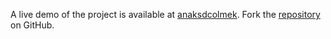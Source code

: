 A live demo of the project is available at [anaksdcolmek](https://anaksdcolmek.pages.dev).
Fork the [repository](https://github.com/polastimirsa) on GitHub.